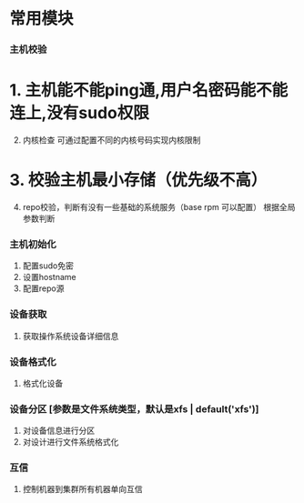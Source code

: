 # 常用模块

### 主机校验

#  1. 主机能不能ping通,用户名密码能不能连上,没有sudo权限
  2. 内核检查 可通过配置不同的内核号码实现内核限制
#  3. 校验主机最小存储（优先级不高）
  4. repo校验，判断有没有一些基础的系统服务（base rpm 可以配置）  根据全局参数判断

### 主机初始化

  1. 配置sudo免密
  2. 设置hostname
  3. 配置repo源

### 设备获取

  1. 获取操作系统设备详细信息
  
### 设备格式化

  1. 格式化设备

### 设备分区 [参数是文件系统类型，默认是xfs  | default('xfs')]

  1. 对设备信息进行分区
  2. 对设计进行文件系统格式化

### 互信

  1. 控制机器到集群所有机器单向互信
  
